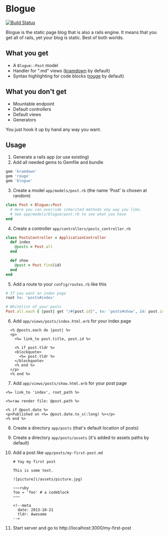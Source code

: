 # Blogue

[![Build Status](https://api.travis-ci.org/maxim/blogue.png)](https://travis-ci.org/maxim/blogue)

Blogue is the static page blog that is also a rails engine. It means that you get all of rails, yet your blog is static. Best of both worlds.

## What you get

* A `Blogue::Post` model
* Handler for ".md" views ([kramdown](https://github.com/gettalong/kramdown/) by default)
* Syntax highlighting for code blocks ([rouge](https://github.com/jayferd/rouge) by default)

## What you don't get

* Mountable endpoint
* Default controllers
* Default views
* Generators

You just hook it up by hand any way you want.

## Usage

1. Generate a rails app (or use existing)
2. Add all needed gems to Gemfile and bundle
  ~~~ruby
  gem 'kramdown'
  gem 'rouge'
  gem 'blogue'
  ~~~

3. Create a model `app/models/post.rb` (the name 'Post' is chosen at random)
  ~~~ruby
  class Post < Blogue::Post
    # Here you can override inherited methods any way you like.
    # See app/models/blogue/post.rb to see what you have
  end
  ~~~

4. Create a controller `app/controllers/posts_controller.rb`
  ~~~ruby
  class PostsController < ApplicationController
    def index
      @posts = Post.all
    end

    def show
      @post = Post.find(id)
    end
  end
  ~~~

5. Add a route to your `config/routes.rb` like this
  ~~~ruby
  # If you want an index page
  root to: 'posts#index'

  # Whitelist of your posts
  Post.all.each { |post| get "/#{post.id}", to: 'posts#show', id: post.id }
  ~~~

6. Add `app/views/posts/index.html.erb` for your index page
  ~~~erb
    <% @posts.each do |post| %>
    <p>
      <%= link_to post.title, post.id %>

      <% if post.tldr %>
      <blockquote>
        <%= post.tldr %>
      </blockquote>
      <% end %>
    </p>
    <% end %>
  ~~~

7. Add `app/views/posts/show.html.erb` for your post page
  ~~~erb
  <%= link_to 'index', root_path %>

  <%=raw render file: @post.path %>

  <% if @post.date %>
  <p>Published on <%= @post.date.to_s(:long) %></p>
  <% end %>
  ~~~

8. Create a directory `app/posts` (that's default location of posts)
9. Create a directory `app/posts/assets` (it's added to assets paths by default)
10. Add a post like `app/posts/my-first-post.md`

        # Yay my first post

        This is some text.

        ![picture](/assets/picture.jpg)

        ~~~ruby
        foo = 'foo' # a codeblock
        ~~~

        <!--meta
          date: 2013-10-21
          tldr: Awesome
        -->

11. Start server and go to http://localhost:3000/my-first-post

